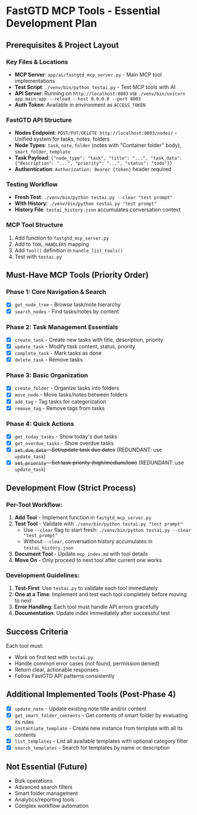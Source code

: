 # FastGTD MCP Tools - Essential Development Plan

## Prerequisites & Project Layout

### Key Files & Locations
- **MCP Server**: `app/ai/fastgtd_mcp_server.py` - Main MCP tool implementations
- **Test Script**: `./venv/bin/python testai.py` - Test MCP tools with AI
- **API Server**: Running on `http://localhost:8003` via `./venv/bin/uvicorn app.main:app --reload --host 0.0.0.0 --port 8003`
- **Auth Token**: Available in environment as `ACCESS_TOKEN`

### FastGTD API Structure
- **Nodes Endpoint**: `POST/PUT/DELETE http://localhost:8003/nodes/` - Unified system for tasks, notes, folders
- **Node Types**: `task`, `note`, `folder` (notes with "Container folder" body), `smart_folder`, `template`
- **Task Payload**: `{"node_type": "task", "title": "...", "task_data": {"description": "...", "priority": "...", "status": "todo"}}`
- **Authentication**: `Authorization: Bearer {token}` header required

### Testing Workflow
- **Fresh Test**: `./venv/bin/python testai.py --clear "test prompt"` 
- **With History**: `./venv/bin/python testai.py "test prompt"`
- **History File**: `testai_history.json` accumulates conversation context

### MCP Tool Structure
1. Add function to `fastgtd_mcp_server.py`
2. Add to `TOOL_HANDLERS` mapping
3. Add `Tool()` definition in `handle_list_tools()`
4. Test with `testai.py`

## Must-Have MCP Tools (Priority Order)

### Phase 1: Core Navigation & Search
- [x] `get_node_tree` - Browse task/note hierarchy
- [x] `search_nodes` - Find tasks/notes by content

### Phase 2: Task Management Essentials  
- [x] `create_task` - Create new tasks with title, description, priority
- [x] `update_task` - Modify task content, status, priority
- [x] `complete_task` - Mark tasks as done
- [x] `delete_task` - Remove tasks

### Phase 3: Basic Organization
- [x] `create_folder` - Organize tasks into folders  
- [x] `move_node` - Move tasks/notes between folders
- [x] `add_tag` - Tag tasks for categorization
- [x] `remove_tag` - Remove tags from tasks

### Phase 4: Quick Actions
- [x] `get_today_tasks` - Show today's due tasks
- [x] `get_overdue_tasks` - Show overdue tasks
- [x] ~~`set_due_date` - Set/update task due dates~~ (REDUNDANT: use `update_task`)
- [x] ~~`set_priority` - Set task priority (high/medium/low)~~ (REDUNDANT: use `update_task`)

## Development Flow (Strict Process)

### Per-Tool Workflow:
1. **Add Tool** - Implement function in `fastgtd_mcp_server.py`
2. **Test Tool** - Validate with `./venv/bin/python testai.py "test prompt"`
   - Use `--clear` flag to start fresh: `./venv/bin/python testai.py --clear "test prompt"`
   - Without `--clear`, conversation history accumulates in `testai_history.json`
3. **Document Tool** - Update `mcp_index.md` with tool details
4. **Move On** - Only proceed to next tool after current one works

### Development Guidelines:
1. **Test-First**: Use `testai.py` to validate each tool immediately
2. **One at a Time**: Implement and test each tool completely before moving to next
3. **Error Handling**: Each tool must handle API errors gracefully  
4. **Documentation**: Update index immediately after successful test

## Success Criteria

Each tool must:
- Work on first test with `testai.py`
- Handle common error cases (not found, permission denied)
- Return clear, actionable responses
- Follow FastGTD API patterns consistently

## Additional Implemented Tools (Post-Phase 4)

- [x] `update_note` - Update existing note title and/or content
- [x] `get_smart_folder_contents` - Get contents of smart folder by evaluating its rules
- [x] `instantiate_template` - Create new instance from template with all its contents
- [x] `list_templates` - List all available templates with optional category filter
- [x] `search_templates` - Search for templates by name or description

## Not Essential (Future)

- Bulk operations
- Advanced search filters  
- Smart folder management
- Analytics/reporting tools
- Complex workflow automation